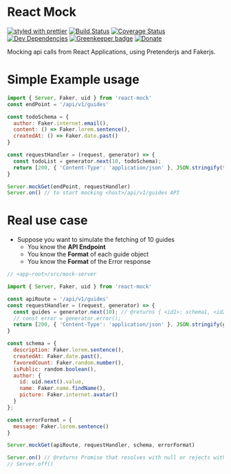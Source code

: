# React Mock

[![styled with prettier](https://img.shields.io/badge/styled_with-prettier-ff69b4.svg)](https://github.com/prettier/prettier)
[![Build Status](https://travis-ci.org/nshimiye/react-mock.svg?branch=master)](https://travis-ci.org/nshimiye/react-mock)
[![Coverage Status](https://coveralls.io/repos/github/nshimiye/react-mock/badge.svg?branch=master)](https://coveralls.io/github/nshimiye/react-mock?branch=master)
[![Dev Dependencies](https://david-dm.org/nshimiye/react-mock/dev-status.svg)](https://david-dm.org/nshimiye/react-mock?type=dev)
[![Greenkeeper badge](https://badges.greenkeeper.io/nshimiye/react-mock.svg)](https://greenkeeper.io/)
[![Donate](https://img.shields.io/badge/donate-paypal-blue.svg)](https://paypal.me/nshimiye)


Mocking api calls from React Applications, using Pretenderjs and Fakerjs.

# Simple Example usage

```javascript
import { Server, Faker, uid } from 'react-mock'
const endPoint = '/api/v1/guides'

const todoSchema = {
  author: Faker.internet.email(),
  content: () => Faker.lorem.sentence(),
  createdAt: () => Faker.date.past()
}

const requestHandler = (request, generator) => {
  const todoList = generator.next(10, todoSchema);
  return [200, { 'Content-Type': 'application/json' }, JSON.stringify(todoList)];
}

Server.mockGet(endPoint, requestHandler)
Server.on() // to start mocking <host>/api/v1/guides API
```

# Real use case

* Suppose you want to simulate the fetching of 10 guides
  * You know the **API Endpoint**
  * You know the **Format** of each guide object 
  * You know the **Format** of the Error response 

```javascript
// <app-root>/src/mock-server

import { Server, Faker, uid } from 'react-mock'

const apiRoute = '/api/v1/guides'
const requestHandler = (request, generator) => {
  const guides = generator.next(10); // @returns { <id1>: schema1, <id2>: schema2 }
  // const error = generator.error();
  return [200, { 'Content-Type': 'application/json' }, JSON.stringify(guides)];
}

const schema = {
  description: Faker.lorem.sentence(),
  createdAt: Faker.date.past(),
  favoredCount: Faker.random.number(),
  isPublic: random.boolean(),
  author: {
    id: uid.next().value,
    name: Faker.name.findName(),
    picture: Faker.internet.avatar()
  }
};

const errorFormat = {
  message: Faker.lorem.sentence()
}

Server.mockGet(apiRoute, requestHandler, schema, errorFormat)

Server.on() // @returns Promise that resolves with null or rejects with Error
// Server.off()
```